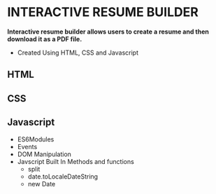 # INTERACTIVE RESUME BUILDER

**Interactive resume builder allows users to create a resume and then download it as a PDF file.**

- Created Using HTML, CSS and Javascript


## HTML

## CSS

## Javascript
- ES6Modules
- Events
- DOM Manipulation
- Javscript Built In Methods and functions
    - split
    - date.toLocaleDateString
    - new Date